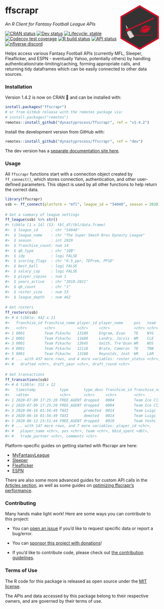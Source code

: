
<!-- README.md is generated from README.Rmd. Please edit that file -->

# ffscrapr <a href='#'><img src="man/figures/logo.svg" align="right" width="25%" min-width="120px"/></a>

*An R Client for Fantasy Football League APIs*

<!-- badges: start -->

[![CRAN
status](https://img.shields.io/cran/v/ffscrapr?style=flat-square&logo=R&label=CRAN)](https://CRAN.R-project.org/package=ffscrapr)
[![Dev
status](https://img.shields.io/github/r-package/v/dynastyprocess/ffscrapr/dev?label=dev&style=flat-square&logo=github)](https://ffscrapr.dynastyprocess.com/dev/)
[![Lifecycle:
stable](https://img.shields.io/badge/lifecycle-stable-green.svg?style=flat-square)](https://lifecycle.r-lib.org/articles/stages.html)
[![Codecov test
coverage](https://img.shields.io/codecov/c/github/dynastyprocess/ffscrapr?label=codecov&style=flat-square&logo=codecov)](https://codecov.io/gh/DynastyProcess/ffscrapr?branch=main)
[![R build
status](https://img.shields.io/github/workflow/status/dynastyprocess/ffscrapr/R-CMD-check?label=R%20check&style=flat-square&logo=github)](https://github.com/DynastyProcess/ffscrapr/actions)
[![API
status](https://img.shields.io/github/workflow/status/dynastyprocess/ffscrapr/Test%20APIs?label=API%20check&style=flat-square&logo=github)](https://github.com/DynastyProcess/ffscrapr/actions)
[![nflverse
discord](https://img.shields.io/discord/591914197219016707.svg?color=5865F2&label=nflverse%20discord&logo=discord&logoColor=5865F2&style=flat-square)](https://discord.com/invite/5Er2FBnnQa)

<!-- badges: end -->

Helps access various Fantasy Football APIs (currently MFL, Sleeper,
Fleaflicker, and ESPN - eventually Yahoo, potentially others) by
handling authentication/rate-limiting/caching, forming appropriate
calls, and returning tidy dataframes which can be easily connected to
other data sources.

### Installation

Version 1.4.2 is now on CRAN :tada: and can be installed with:

``` r
install.packages("ffscrapr")
# or from GitHub release with the remotes package via:
# install.packages("remotes")
remotes::install_github("dynastyprocess/ffscrapr", ref = "v1.4.2")
```

Install the development version from GitHub with:

``` r
remotes::install_github("dynastyprocess/ffscrapr", ref = "dev")
```

The dev version has a [separate documentation site
here](https://ffscrapr.dynastyprocess.com/dev/).

### Usage

All `ffscrapr` functions start with a connection object created by
`ff_connect()`, which stores connection, authentication, and other
user-defined parameters. This object is used by all other functions to
help return the correct data.

``` r
library(ffscrapr)
ssb <- ff_connect(platform = "mfl", league_id = "54040", season = 2020)

# Get a summary of league settings
ff_league(ssb) %>% str()
#> tibble [1 x 14] (S3: tbl_df/tbl/data.frame)
#>  $ league_id      : chr "54040"
#>  $ league_name    : chr "The Super Smash Bros Dynasty League"
#>  $ season         : int 2020
#>  $ franchise_count: num 14
#>  $ qb_type        : chr "1QB"
#>  $ idp            : logi FALSE
#>  $ scoring_flags  : chr "0.5_ppr, TEPrem, PP1D"
#>  $ best_ball      : logi FALSE
#>  $ salary_cap     : logi FALSE
#>  $ player_copies  : num 1
#>  $ years_active   : chr "2018-2021"
#>  $ qb_count       : chr "1"
#>  $ roster_size    : num 33
#>  $ league_depth   : num 462

# Get rosters
ff_rosters(ssb)
#> # A tibble: 442 x 11
#>   franchise_id franchise_name player_id player_name     pos   team    age
#>   <chr>        <chr>          <chr>     <chr>           <chr> <chr> <dbl>
#> 1 0001         Team Pikachu   13189     Engram, Evan    TE    NYG    26.8
#> 2 0001         Team Pikachu   11680     Landry, Jarvis  WR    CLE    28.5
#> 3 0001         Team Pikachu   13645     Smith, Tre'Quan WR    NOS    25.4
#> 4 0001         Team Pikachu   12110     Brate, Cameron  TE    TBB    29.9
#> 5 0001         Team Pikachu   13168     Reynolds, Josh  WR    LAR    26.3
#> # ... with 437 more rows, and 4 more variables: roster_status <chr>,
#> #   drafted <chr>, draft_year <chr>, draft_round <chr>

# Get transactions
ff_transactions(ssb)
#> # A tibble: 152 x 12
#>   timestamp           type       type_desc franchise_id franchise_name   
#>   <dttm>              <chr>      <chr>     <chr>        <chr>            
#> 1 2020-07-09 17:25:20 FREE_AGENT dropped   0004         Team Ice Climbers
#> 2 2020-07-09 17:25:20 FREE_AGENT dropped   0004         Team Ice Climbers
#> 3 2020-06-16 01:56:49 TAXI       promoted  0014         Team Luigi       
#> 4 2020-06-16 01:56:49 TAXI       demoted   0014         Team Luigi       
#> 5 2020-06-12 23:51:44 FREE_AGENT dropped   0010         Team Yoshi       
#> # ... with 147 more rows, and 7 more variables: player_id <chr>,
#> #   player_name <chr>, pos <chr>, team <chr>, bbid_spent <dbl>,
#> #   trade_partner <chr>, comments <chr>
```

Platform-specific guides on getting started with ffscrapr are here:

-   [MyFantasyLeague](https://ffscrapr.dynastyprocess.com/articles/mfl_basics.html)  
-   [Sleeper](https://ffscrapr.dynastyprocess.com/articles/sleeper_basics.html)
-   [Fleaflicker](https://ffscrapr.dynastyprocess.com/articles/fleaflicker_basics.html)
-   [ESPN](https://ffscrapr.dynastyprocess.com/articles/espn_basics.html)

There are also some more advanced guides for custom API calls in the
[Articles section](https://ffscrapr.dynastyprocess.com/articles/), as
well as some guides on [optimizing ffscrapr’s
performance](https://ffscrapr.dynastyprocess.com/articles/ffscrapr_caching.html).

### Contributing

Many hands make light work! Here are some ways you can contribute to
this project:

-   You can [open an
    issue](https://github.com/DynastyProcess/ffscrapr/issues/new/choose)
    if you’d like to request specific data or report a bug/error.

-   You can [sponsor this project with
    donations](https://github.com/sponsors/tanho63)!

-   If you’d like to contribute code, please check out [the contribution
    guidelines](https://ffscrapr.dynastyprocess.com/CONTRIBUTING.html).

### Terms of Use

The R code for this package is released as open source under the [MIT
license](https://ffscrapr.dynastyprocess.com/LICENSE.html).

The APIs and data accessed by this package belong to their respective
owners, and are governed by their terms of use.
